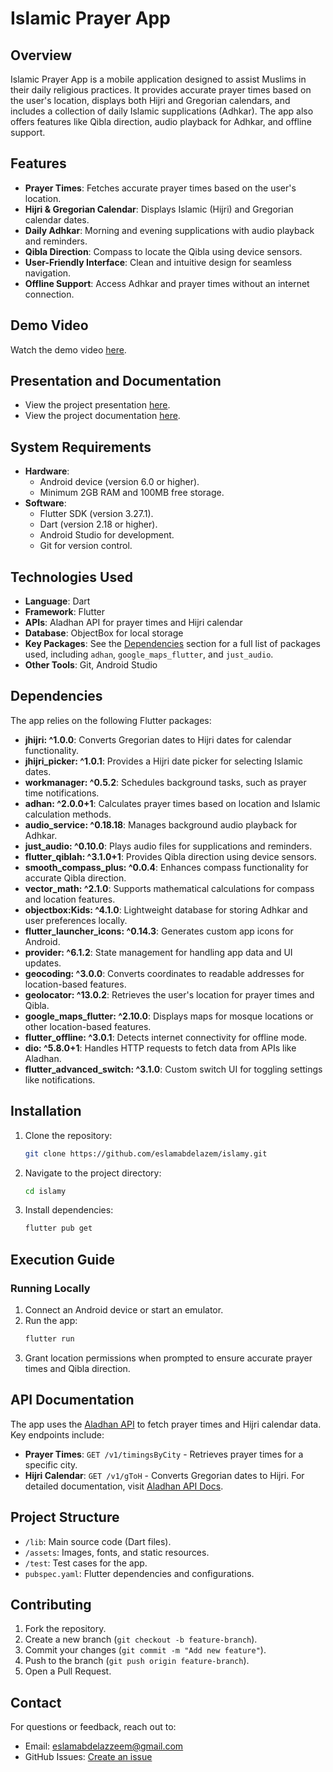 # Islamic Prayer App

## Overview
Islamic Prayer App is a mobile application designed to assist Muslims in their daily religious practices. It provides accurate prayer times based on the user's location, displays both Hijri and Gregorian calendars, and includes a collection of daily Islamic supplications (Adhkar). The app also offers features like Qibla direction, audio playback for Adhkar, and offline support.

## Features
- **Prayer Times**: Fetches accurate prayer times based on the user's location.
- **Hijri & Gregorian Calendar**: Displays Islamic (Hijri) and Gregorian calendar dates.
- **Daily Adhkar**: Morning and evening supplications with audio playback and reminders.
- **Qibla Direction**: Compass to locate the Qibla using device sensors.
- **User-Friendly Interface**: Clean and intuitive design for seamless navigation.
- **Offline Support**: Access Adhkar and prayer times without an internet connection.

## Demo Video
Watch the demo video [here](https://drive.google.com/file/d/12aw6j0B8-cGRLTYF7th02EYZW5id99E7/preview).

## Presentation and Documentation
- View the project presentation [here](https://github.com/eslamabdelazem/islamy/raw/main/docs/presentation.pdf).
- View the project documentation [here](https://github.com/eslamabdelazem/islamy/raw/main/docs/documentation.pdf).

## System Requirements
- **Hardware**:
  - Android device (version 6.0 or higher).
  - Minimum 2GB RAM and 100MB free storage.
- **Software**:
  - Flutter SDK (version 3.27.1).
  - Dart (version 2.18 or higher).
  - Android Studio for development.
  - Git for version control.

## Technologies Used
- **Language**: Dart
- **Framework**: Flutter
- **APIs**: Aladhan API for prayer times and Hijri calendar
- **Database**: ObjectBox for local storage
- **Key Packages**: See the [Dependencies](#dependencies) section for a full list of packages used, including `adhan`, `google_maps_flutter`, and `just_audio`.
- **Other Tools**: Git, Android Studio

## Dependencies
The app relies on the following Flutter packages:
- **jhijri: ^1.0.0**: Converts Gregorian dates to Hijri dates for calendar functionality.
- **jhijri_picker: ^1.0.1**: Provides a Hijri date picker for selecting Islamic dates.
- **workmanager: ^0.5.2**: Schedules background tasks, such as prayer time notifications.
- **adhan: ^2.0.0+1**: Calculates prayer times based on location and Islamic calculation methods.
- **audio_service: ^0.18.18**: Manages background audio playback for Adhkar.
- **just_audio: ^0.10.0**: Plays audio files for supplications and reminders.
- **flutter_qiblah: ^3.1.0+1**: Provides Qibla direction using device sensors.
- **smooth_compass_plus: ^0.0.4**: Enhances compass functionality for accurate Qibla direction.
- **vector_math: ^2.1.0**: Supports mathematical calculations for compass and location features.
- **objectbox:Kids: ^4.1.0**: Lightweight database for storing Adhkar and user preferences locally.
- **flutter_launcher_icons: ^0.14.3**: Generates custom app icons for Android.
- **provider: ^6.1.2**: State management for handling app data and UI updates.
- **geocoding: ^3.0.0**: Converts coordinates to readable addresses for location-based features.
- **geolocator: ^13.0.2**: Retrieves the user's location for prayer times and Qibla.
- **google_maps_flutter: ^2.10.0**: Displays maps for mosque locations or other location-based features.
- **flutter_offline: ^3.0.1**: Detects internet connectivity for offline mode.
- **dio: ^5.8.0+1**: Handles HTTP requests to fetch data from APIs like Aladhan.
- **flutter_advanced_switch: ^3.1.0**: Custom switch UI for toggling settings like notifications.

## Installation
1. Clone the repository:
   ```bash
   git clone https://github.com/eslamabdelazem/islamy.git
   ```
2. Navigate to the project directory:
   ```bash
   cd islamy
   ```
3. Install dependencies:
   ```bash
   flutter pub get
   ```

## Execution Guide
### Running Locally
1. Connect an Android device or start an emulator.
2. Run the app:
   ```bash
   flutter run
   ```
3. Grant location permissions when prompted to ensure accurate prayer times and Qibla direction.

## API Documentation
The app uses the [Aladhan API](http://api.aladhan.com/) to fetch prayer times and Hijri calendar data. Key endpoints include:
- **Prayer Times**: `GET /v1/timingsByCity` - Retrieves prayer times for a specific city.
- **Hijri Calendar**: `GET /v1/gToH` - Converts Gregorian dates to Hijri.
For detailed documentation, visit [Aladhan API Docs](http://api.aladhan.com/).


## Project Structure
- `/lib`: Main source code (Dart files).
- `/assets`: Images, fonts, and static resources.
- `/test`: Test cases for the app.
- `pubspec.yaml`: Flutter dependencies and configurations.

## Contributing
1. Fork the repository.
2. Create a new branch (`git checkout -b feature-branch`).
3. Commit your changes (`git commit -m "Add new feature"`).
4. Push to the branch (`git push origin feature-branch`).
5. Open a Pull Request.

## Contact
For questions or feedback, reach out to:
- Email: eslamabdelazzeem@gmail.com
- GitHub Issues: [Create an issue](https://github.com/eslamabdelazem/islamy/issues)
